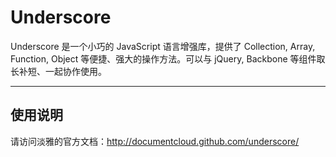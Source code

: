 
# Underscore

Underscore 是一个小巧的 JavaScript 语言增强库，提供了 Collection, Array, Function,
Object 等便捷、强大的操作方法。可以与 jQuery, Backbone 等组件取长补短、一起协作使用。

---


## 使用说明

请访问淡雅的官方文档：<http://documentcloud.github.com/underscore/>
